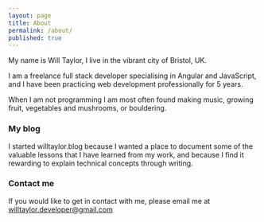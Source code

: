```yaml
---
layout: page
title: About
permalink: /about/
published: true
---
```


My name is Will Taylor, I live in the vibrant city of Bristol, UK.

I am a freelance full stack developer specialising in Angular and JavaScript, and I have been practicing web development professionally for 5 years. 

When I am not programming I am most often found making music, growing fruit, vegetables and mushrooms, or bouldering.

### My blog

I started willtaylor.blog because I wanted a place to document some of the valuable lessons that I have learned from my work, and because I find it rewarding to explain technical concepts through writing.

### Contact me

If you would like to get in contact with me, please email me at [willtaylor.developer@gmail.com](mailto:email@domain.com)
